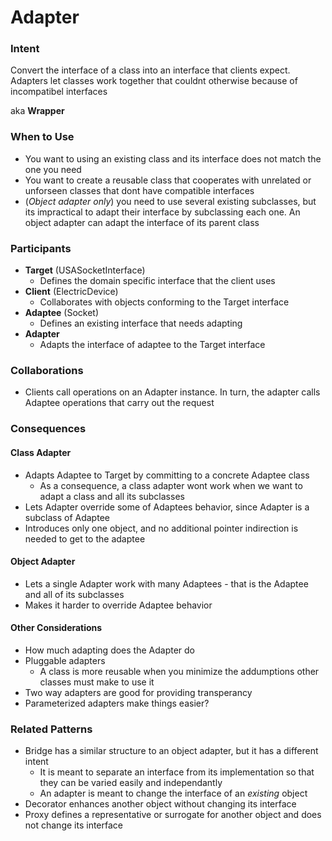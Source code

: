 # Adapter

### Intent

Convert the interface of a class into an interface that clients expect. Adapters let classes work together that couldnt otherwise because of incompatibel interfaces

aka **Wrapper**

### When to Use

* You want to using an existing class and its interface does not match the one you need
* You want to create a reusable class that cooperates with unrelated or unforseen classes that dont have compatible interfaces
* (*Object adapter only*) you need to use several existing subclasses, but its impractical to adapt their interface by subclassing each one. An object adapter can adapt the interface of its parent class

### Participants

* **Target** (USASocketInterface)
  * Defines the domain specific interface that the client uses
* **Client** (ElectricDevice)
  * Collaborates with objects conforming to the Target interface
* **Adaptee** (Socket)
  * Defines an existing interface that needs adapting
* **Adapter**
  * Adapts the interface of adaptee to the Target interface

### Collaborations

* Clients call operations on an Adapter instance. In turn, the adapter calls Adaptee operations that carry out the request

### Consequences

#### Class Adapter

* Adapts Adaptee to Target by committing to a concrete Adaptee class
  * As a consequence, a class adapter wont work when we want to adapt a class and all its subclasses
* Lets Adapter override some of Adaptees behavior, since Adapter is a subclass of Adaptee
* Introduces only one object, and no additional pointer indirection is needed to get to the adaptee

#### Object Adapter

* Lets a single Adapter work with many Adaptees - that is the Adaptee and all of its subclasses
* Makes it harder to override Adaptee behavior

#### Other Considerations

* How much adapting does the Adapter do
* Pluggable adapters
  * A class is more reusable when you minimize the addumptions other classes must make to use it
* Two way adapters are good for providing transperancy
* Parameterized adapters make things easier?

### Related Patterns

* Bridge has a similar structure to an object adapter, but it has a different intent
  * It is meant to separate an interface from its implementation so that they can be varied easily and independantly
  * An adapter is meant to change the interface of an *existing* object
* Decorator enhances another object without changing its interface
* Proxy defines a representative or surrogate for another object and does not change its interface
